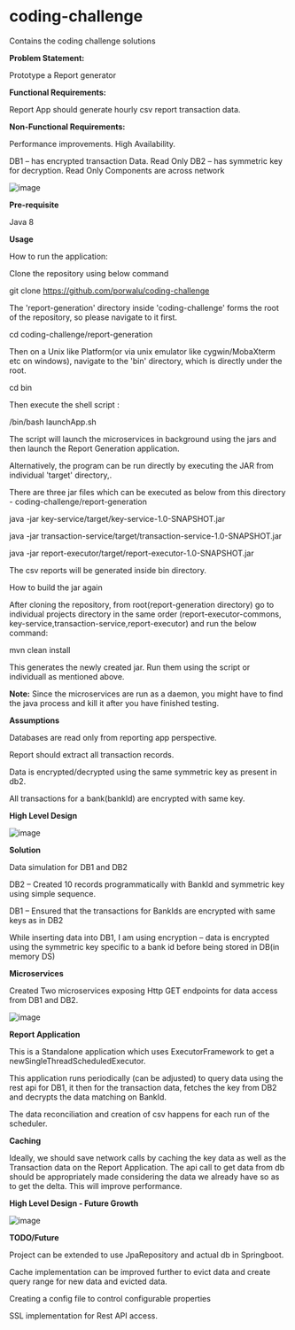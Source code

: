 # coding-challenge
Contains the coding challenge solutions

**Problem Statement:**

Prototype a Report generator

**Functional Requirements:**

Report App should generate hourly csv report transaction data.

**Non-Functional Requirements:**

Performance improvements.
High Availability.

DB1 – has encrypted transaction Data. Read Only
DB2 – has symmetric key for decryption. Read Only
Components are across network

![image](https://user-images.githubusercontent.com/75112899/127434430-bfcaf200-cc36-493e-979f-f0812d996a32.png)


**Pre-requisite**

Java 8

**Usage**

How to run the application:

Clone the repository using below command

git clone https://github.com/porwalu/coding-challenge


The 'report-generation' directory inside 'coding-challenge' forms the root of the repository, so please navigate to it first.

cd coding-challenge/report-generation


Then on a Unix like Platform(or via unix emulator like cygwin/MobaXterm etc on windows), navigate to the 'bin' directory, which is directly under the root.

cd bin

Then execute the shell script :

/bin/bash launchApp.sh

The script will launch the microservices in background using the jars and then launch the Report Generation application.

Alternatively, the program can be run directly by executing the JAR from individual 'target' directory,.

There are three jar files which can be executed as below from this directory - coding-challenge/report-generation

java -jar key-service/target/key-service-1.0-SNAPSHOT.jar

java -jar transaction-service/target/transaction-service-1.0-SNAPSHOT.jar

java -jar report-executor/target/report-executor-1.0-SNAPSHOT.jar

The csv reports will be generated inside bin directory.

How to build the jar again

After cloning the repository, from root(report-generation directory) go to individual projects directory in the same order (report-executor-commons, key-service,transaction-service,report-executor) and run the below command:

mvn clean install

This generates the newly created jar. Run them using the script or individuall as mentioned above.

**Note:**
Since the microservices are run as a daemon, you might have to find the java process and kill it after you have finished testing.

**Assumptions**

Databases are read only from reporting app perspective.

Report should extract all transaction records.

Data is encrypted/decrypted using the same symmetric key as present in db2.

All transactions for a bank(bankId) are encrypted with same key.

**High Level Design**

![image](https://user-images.githubusercontent.com/75112899/127434530-9d363795-60e9-456d-8835-3ee523818158.png)

**Solution**

Data simulation for DB1 and DB2

DB2 – Created 10 records programmatically with BankId and symmetric key using simple sequence.

DB1 – Ensured that the transactions for BankIds are  encrypted with same keys as in DB2 

While inserting data into DB1, I am using 
encryption – data is encrypted using the symmetric key specific to a bank id before being stored in DB(in memory DS) 

**Microservices**

Created Two microservices exposing Http GET endpoints for data access from DB1 and DB2.

![image](https://user-images.githubusercontent.com/75112899/127568940-883c0b88-3714-42ff-a4be-755df2dcbe1a.png)

**Report Application**

This is a Standalone application which uses ExecutorFramework to get a newSingleThreadScheduledExecutor.

This application runs periodically (can be adjusted) to query data using the rest api for DB1, it then for the transaction data, fetches the key from DB2 and decrypts the data matching on BankId.

The data reconciliation and creation of csv happens for each run of the scheduler. 

**Caching**

Ideally, we should save network calls by caching the key data as well as the Transaction data on the Report Application. The api call to get data from db should be appropriately made considering the data we already have so as to get the delta. This will improve performance.

**High Level Design - Future Growth**

![image](https://user-images.githubusercontent.com/75112899/127569584-71a7d2d3-d577-4df4-a2fc-3c11e7a2e3a1.png)

**TODO/Future**

Project can be extended to use JpaRepository and actual db in Springboot.

Cache implementation can be improved further to evict data and create query range for new data and evicted data.

Creating a config file to control configurable properties

SSL implementation for Rest API access. 
